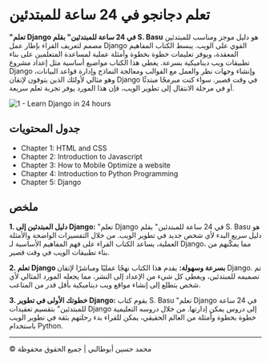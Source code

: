 <!-- ©©©©©©©©©©©©©©©©©©©©©©©© All Rights Are Reserved By Muhammad Husain Abootalebi ©©©©©©©©©©©©©©©©©©©©©©©©©©©©©©©©©© -->

# تعلم دجانجو في 24 ساعة للمبتدئين

**"تعلم Django في 24 ساعة للمبتدئين" بقلم S. Basu** هو دليل موجز ومناسب للمبتدئين مصمم لتعريف القراء بإطار عمل Django القوي على الويب. يبسط الكتاب المفاهيم المعقدة، ويوفر تعليمات خطوة بخطوة وأمثلة عملية لمساعدة المتعلمين على بناء تطبيقات ويب ديناميكية بسرعة. يغطي هذا الكتاب مواضيع أساسية مثل إعداد مشروع Django وإنشاء وجهات نظر والعمل مع القوالب ومعالجة النماذج وإدارة قواعد البيانات، وهو مثالي لأولئك الذين يتوقون لإتقان Django في وقت قصير. سواء كنت مبرمجًا مبتدئًا أو في مرحلة الانتقال إلى تطوير الويب، فإن هذا المورد يوفر تجربة تعلم سريعة.

![1 - Learn Django in 24 hours](../../assets/Books/Book%20Covers/1%20-%20Learn%20Django%20in%2024%20hours.webp)

## جدول المحتويات

- Chapter 1: HTML and CSS
- Chapter 2: Introduction to Javascript
- Chapter 3: How to Mobile Optimize a website
- Chapter 4: Introduction to Python Programming
- Chapter 5: Django

## ملخص

**1. دليل المبتدئين إلى Django:**
"تعلم Django في 24 ساعة للمبتدئين" بقلم S. Basu هو دليل سريع البدء لأي شخص جديد في تطوير الويب. من خلال التفسيرات الواضحة والأمثلة العملية، يساعد الكتاب القراء على فهم المفاهيم الأساسية لـ Django، مما يمكّنهم من بناء تطبيقات الويب في وقت قصير.

**2. تعلم Django بسرعة وسهولة:**
يقدم هذا الكتاب نهجًا عمليًا ومباشرًا لإتقان Django. تم ​​تصميمه للمبتدئين، ويغطي كل شيء من الإعداد إلى النشر، مما يجعله المورد المثالي لأي شخص يتطلع إلى إنشاء مواقع ويب ديناميكية بأقل قدر من المتاعب.

**3. خطوتك الأولى في تطوير Django:**
يقوم كتاب S. Basu "تعلم Django في 24 ساعة للمبتدئين" بتقسيم تعقيدات Django إلى دروس يمكن إدارتها. من خلال دروسه التعليمية خطوة بخطوة وأمثلة من العالم الحقيقي، يمكن للقراء بدء رحلتهم بثقة في تطوير الويب باستخدام Python.

---

© محمد حسين أبوطالبي | جميع الحقوق محفوظة

<!-- ©©©©©©©©©©©©©©©©©©©©©©©© All Rights Are Reserved By Muhammad Husain Abootalebi ©©©©©©©©©©©©©©©©©©©©©©©©©©©©©©©©©© -->
